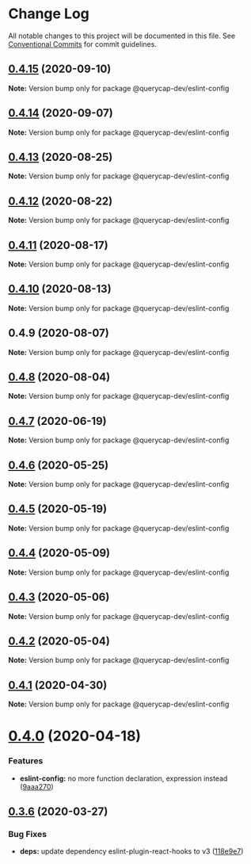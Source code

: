 # Change Log

All notable changes to this project will be documented in this file.
See [Conventional Commits](https://conventionalcommits.org) for commit guidelines.

## [0.4.15](https://github.com/querycap/webappkit/compare/@querycap-dev/eslint-config@0.4.14...@querycap-dev/eslint-config@0.4.15) (2020-09-10)

**Note:** Version bump only for package @querycap-dev/eslint-config

## [0.4.14](https://github.com/querycap/webappkit/compare/@querycap-dev/eslint-config@0.4.13...@querycap-dev/eslint-config@0.4.14) (2020-09-07)

**Note:** Version bump only for package @querycap-dev/eslint-config

## [0.4.13](https://github.com/querycap/webappkit/compare/@querycap-dev/eslint-config@0.4.12...@querycap-dev/eslint-config@0.4.13) (2020-08-25)

**Note:** Version bump only for package @querycap-dev/eslint-config

## [0.4.12](https://github.com/querycap/webappkit/compare/@querycap-dev/eslint-config@0.4.11...@querycap-dev/eslint-config@0.4.12) (2020-08-22)

**Note:** Version bump only for package @querycap-dev/eslint-config

## [0.4.11](https://github.com/querycap/webappkit/compare/@querycap-dev/eslint-config@0.4.10...@querycap-dev/eslint-config@0.4.11) (2020-08-17)

**Note:** Version bump only for package @querycap-dev/eslint-config

## [0.4.10](https://github.com/querycap/webappkit/compare/@querycap-dev/eslint-config@0.4.9...@querycap-dev/eslint-config@0.4.10) (2020-08-13)

**Note:** Version bump only for package @querycap-dev/eslint-config

## 0.4.9 (2020-08-07)

**Note:** Version bump only for package @querycap-dev/eslint-config

## [0.4.8](https://github.com/querycap/devkit/compare/@querycap-dev/eslint-config@0.4.7...@querycap-dev/eslint-config@0.4.8) (2020-08-04)

**Note:** Version bump only for package @querycap-dev/eslint-config

## [0.4.7](https://github.com/querycap/devkit/compare/@querycap-dev/eslint-config@0.4.6...@querycap-dev/eslint-config@0.4.7) (2020-06-19)

**Note:** Version bump only for package @querycap-dev/eslint-config

## [0.4.6](https://github.com/querycap/devkit/compare/@querycap-dev/eslint-config@0.4.5...@querycap-dev/eslint-config@0.4.6) (2020-05-25)

**Note:** Version bump only for package @querycap-dev/eslint-config

## [0.4.5](https://github.com/querycap/devkit/compare/@querycap-dev/eslint-config@0.4.4...@querycap-dev/eslint-config@0.4.5) (2020-05-19)

**Note:** Version bump only for package @querycap-dev/eslint-config

## [0.4.4](https://github.com/querycap/devkit/compare/@querycap-dev/eslint-config@0.4.3...@querycap-dev/eslint-config@0.4.4) (2020-05-09)

**Note:** Version bump only for package @querycap-dev/eslint-config

## [0.4.3](https://github.com/querycap/devkit/compare/@querycap-dev/eslint-config@0.4.2...@querycap-dev/eslint-config@0.4.3) (2020-05-06)

**Note:** Version bump only for package @querycap-dev/eslint-config

## [0.4.2](https://github.com/querycap/devkit/compare/@querycap-dev/eslint-config@0.4.1...@querycap-dev/eslint-config@0.4.2) (2020-05-04)

**Note:** Version bump only for package @querycap-dev/eslint-config

## [0.4.1](https://github.com/querycap/devkit/compare/@querycap-dev/eslint-config@0.4.0...@querycap-dev/eslint-config@0.4.1) (2020-04-30)

**Note:** Version bump only for package @querycap-dev/eslint-config

# [0.4.0](https://github.com/querycap/devkit/compare/@querycap-dev/eslint-config@0.3.6...@querycap-dev/eslint-config@0.4.0) (2020-04-18)

### Features

- **eslint-config:** no more function declaration, expression instead ([9aaa270](https://github.com/querycap/devkit/commit/9aaa270e312e81deee5523efb78730197f7f2ca5))

## [0.3.6](https://github.com/querycap/devkit/compare/@querycap-dev/eslint-config@0.3.5...@querycap-dev/eslint-config@0.3.6) (2020-03-27)

### Bug Fixes

- **deps:** update dependency eslint-plugin-react-hooks to v3 ([118e9e7](https://github.com/querycap/devkit/commit/118e9e7b01164c05f3b835e0f65e251e393ac2be))
